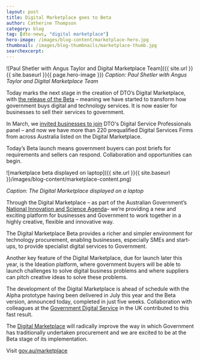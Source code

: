 ```yaml
---
layout: post
title: Digital Marketplace goes to Beta
author: Catherine Thompson
category: blog
tag: [dto-news, "digital marketplace"]
hero-image: /images/blog-content/marketplace-hero.jpg
thumbnail: /images/blog-thumbnails/marketplace-thumb.jpg
searchexcerpt: 
---
```


![Paul Shetler with Angus Taylor and Digital Marketplace Team]({{ site.url }}{{ site.baseurl }}{{ page.hero-image }})
*Caption: Paul Shetler with Angus Taylor and Digital Marketplace Team*

Today marks the next stage in the creation of DTO’s Digital Marketplace, with [the release of the Beta](https://gov.au/marketplace) – meaning we have started to transform how government buys digital and technology services. It is now easier for businesses to sell their services to government.

In March, we [invited businesses to join](https://www.dto.gov.au/blog/new-panel-to-bring-in-digital-expertise/) DTO's Digital Service Professionals panel – and now we have more than 220 prequalified Digital Services Firms from across Australia listed on the Digital Marketplace.

Today’s Beta launch means government buyers can post briefs for requirements and sellers can respond. Collaboration and opportunities can begin.  

![marketplace beta displayed on laptop]({{ site.url }}{{ site.baseurl }}/images/blog-content/marketplace-content.png)

*Caption: The Digital Marketplace displayed on a laptop*

Through the Digital Marketplace – as part of the Australian Government’s [National Innovation and Science Agenda](http://www.innovation.gov.au/)– we’re providing a new and exciting platform for businesses and Government to work together in a highly creative, flexible and innovative way.

The Digital Marketplace Beta provides a richer and simpler environment for technology procurement, enabling businesses, especially SMEs and start-ups, to provide specialist digital services to Government.

Another key feature of the Digital Marketplace, due for launch later this year, is the Ideation platform, where government buyers will be able to launch challenges to solve digital business problems and where suppliers can pitch creative ideas to solve these problems.

The development of the Digital Marketplace is ahead of schedule with the Alpha prototype having been delivered in July this year and the Beta version, announced today, completed in just five weeks. Collaboration with colleagues at the [Government Digital Service](https://gds.blog.gov.uk/) in the UK contributed to this fast result.

The [Digital Marketplace](https://gov.au/marketplace) will radically improve the way in which Government has traditionally undertaken procurement and we are excited to be at the Beta stage of its implementation.

Visit [gov.au/marketplace](http://gov.au/marketplace)

